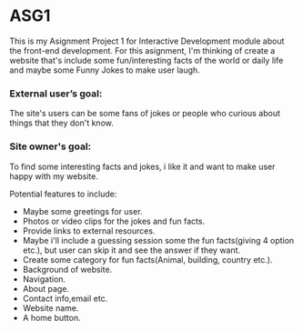 # ASG1
This is my Asignment Project 1 for Interactive Development module about the front-end development.
For this asignment, I'm thinking of create a website that's include some fun/interesting facts of the world or daily life and maybe some Funny Jokes to make user laugh.

### External user’s goal:

The site's users can be some fans of jokes or people who curious about things that they don't know.

### Site owner's goal:

To find some interesting facts and jokes, i like it and want to make user happy with my website.

Potential features to include:
* Maybe some greetings for user.
* Photos or video clips for the jokes and fun facts.
* Provide links to external resources.
* Maybe i'll include a guessing session some the fun facts(giving 4 option etc.), but user can skip it and see the answer if they want.
* Create some category for fun facts(Animal, building, country etc.).
* Background of website.
* Navigation.
* About page.
* Contact info,email etc.
* Website name.
* A home button.

